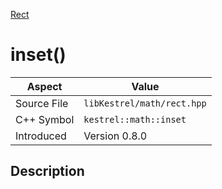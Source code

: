 [Rect](index)
# inset()
| Aspect | Value |
| --- | --- |
| Source File | `libKestrel/math/rect.hpp` |
| C++ Symbol | `kestrel::math::inset` |
| Introduced | Version 0.8.0 |
## Description

